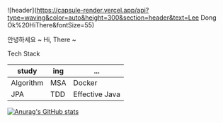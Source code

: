 ![header](https://capsule-render.vercel.app/api?type=waving&color=auto&height=300&section=header&text=Lee Dong Ok%20HiThere&fontSize=55)

안녕하세요 ~  Hi, There ~



Tech Stack

|study|ing|...|
|---|---|---|  
| Algorithm | MSA | Docker |   
| JPA | TDD | Effective Java |  

[![Anurag's GitHub stats](https://github-readme-stats.vercel.app/api?username=ldk-hub&hide=contribs&count_private=true&show_icons=true&show_icons=true&theme=dracula)](https://github.com/anuraghazra/github-readme-stats)
